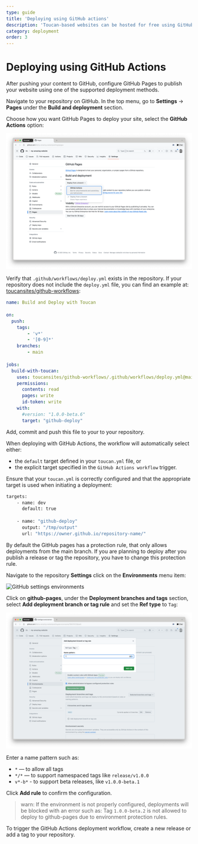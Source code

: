 ```yaml
---
type: guide
title: 'Deploying using GitHub actions'
description: 'Toucan-based websites can be hosted for free using GitHub Pages. Follow these steps to set up your site'
category: deployment
order: 3
---
```


# Deploying using GitHub Actions 

After pushing your content to GitHub, configure GitHub Pages to publish your website using one of the supported deployment methods.

Navigate to your repository on GitHub. In the top menu, go to **Settings** → **Pages** under the **Build and deployment** section.

Choose how you want GitHub Pages to deploy your site, select the **GitHub Actions** option:

![GitHub pages deploy using actions](./assets/github-pages-deploy-using-actions.png)


Verify that `.github/workflows/deploy.yml` exists in the repository. If your repository does not include the `deploy.yml` file, you can find an example at:  [toucansites/github-workflows](https://github.com/toucansites/github-workflows):

```yml
name: Build and Deploy with Toucan

on:
  push:
    tags:
        - 'v*'
        - '[0-9]*'
    branches:
        - main

jobs:
  build-with-toucan:
    uses: toucansites/github-workflows/.github/workflows/deploy.yml@main
    permissions:
      contents: read
      pages: write
      id-token: write
    with:
      #version: "1.0.0-beta.6"
      target: "github-deploy"
```

Add, commit and push this file to your to your repository.

When deploying with GitHub Actions, the workflow will automatically select either:

- the `default` target defined in your `toucan.yml` file, or
- the explicit target specified in the `GitHub Actions workflow` trigger.

Ensure that your `toucan.yml` is correctly configured and that the appropriate target is used when initiating a deployment:

```bash
targets:
    - name: dev
      default: true
    
    - name: "github-deploy"
      output: "/tmp/output"
      url: "https://owner.github.io/repository-name/"
```


By default the GitHub pages has a protection rule, that only allows deployments from the main branch. If you are planning to deploy after you publish a release or tag the repository, you have to change this protection rule.

Navigate to the repository **Settings** click on the **Environments** menu item:

![GitHub settings environments](./assets/github-settings-environments.png)

Click on **github-pages**, under the **Deployment branches and tags** section, select **Add deployment branch or tag rule** and set the **Ref type** to `Tag`:

![GitHub environment rule](./assets/github-environment-rule.png)

Enter a name pattern such as:
 - `*` — to allow all tags
 - `*/*` — to support namespaced tags like `release/v1.0.0`  
 - `v*-b*` - to support beta releases, like `v1.0.0-beta.1`

Click **Add rule** to confirm the configuration.

> warn: If the environment is not properly configured, deployments will be blocked with an error such as: Tag `1.0.0-beta.2` is not allowed to deploy to github-pages due to environment protection rules.

To trigger the GitHub Actions deployment workflow, create a new release or add a tag to your repository.

